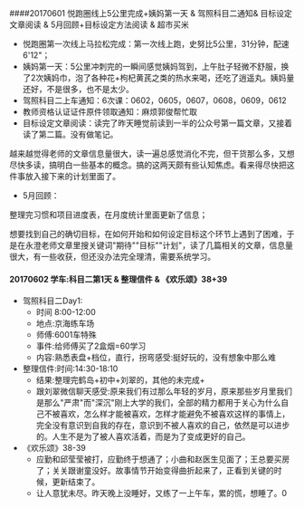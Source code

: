 ####20170601 悦跑圈线上5公里完成+姨妈第一天 & 驾照科目二通知& 目标设定文章阅读 & 5月回顾+目标设定方法阅读 & 超市买米

* 悦跑圈第一次线上马拉松完成：第一次线上跑，史努比5公里，31分钟，配速6'12"；
* 姨妈第一天：5公里冲刺完的一瞬间感觉姨妈驾到，上午肚子轻微不舒服，换了2次姨妈巾，泡了各种花+枸杞黄芪之类的热水来喝，还吃了逍遥丸。姨妈量还好，不是很多，也不是太少。
* 驾照科目二上车通知：6次课：0602，0605，0607，0608，0609，0612
* 教师资格认证证件原件领取通知：麻烦郭俊帮忙取
* 目标设定文章阅读：读完了昨天睡觉前读到一半的公众号第一篇文章，又接着读了第二篇。没有做笔记。

越来越觉得老师的文章信息量很大，读一遍总感觉消化不完，但干货那么多，又想尽快多读，搞明白一些基本的概念。搞的这两天颇有些认知焦虑。看来得尽快把这件事放入接下来的计划里面了。

* 5月回顾：

整理完习惯和项目进度表，在月度统计里面更新了信息；

想要找到自己的确切目标，在如何开始和如何设定目标这个环节上遇到了困难，于是在永澄老师文章里搜关键词"期待""目标""计划"，读了几篇相关的文章，信息量很大，有一些收获，但还没办法完全理清，需要系统学习。

#### 20170602    学车:科目二第1天 & 整理信件 & 《欢乐颂》38+39

* 驾照科目二Day1:
  * 时间  8:00-12:00
  * 地点:京海练车场
  * 师傅:6001车特殊
  * 事件:给师傅买了2盒烟=60学习
  * 内容:熟悉表盘+档位，直行，拐弯感受:挺好玩的，没有想象中那么难
* 整理信件:时间:14:30-18:10
  * 结果:整理完鹤岛+初中+刘翠的，其他的未完成+
  * 跟刘翠微信聊天感受:原来我们有过那么年轻的岁月，原来那些岁月里我们是那么"严肃"而"深沉"刚上大学的我们，全部的精力都用于关心为什么自己不被喜欢，怎么样才能被喜欢，怎样才能避免不被喜欢这样的事情上，完全没有意识到自我的存在，意识到不被人喜欢的自己，依然是可以进步的。人生不是为了被人喜欢活着，而是为了变成更好的自己。
* 《欢乐颂》38-39
  * 应勤和邱莹莹被打，应勤终于想通了；小曲和赵医生见面了；王总要买房了；关关跟谢童没好。故事情节开始变得曲折起来了，正看到关键的时候，更新结束了。
  * 让人意犹未尽。昨天晚上没睡好，又练了一上午车，累的慌，想睡了。0